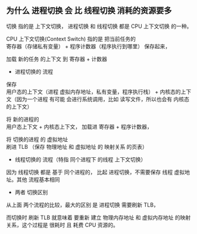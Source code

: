 
## 为什么 进程切换 会 比 线程切换 消耗的资源要多  


切换 指的是 上下文切换，  进程切换 和 线程切换 都是 CPU 上下文切换 的一种。  

CPU 上下文切换(Context Switch) 指的是  把当前任务的  
寄存器（存储私有变量） + 程序计数器（程序执行到哪里）  保存起来，   

加载  新的任务  的上下文  到 寄存器 + 计数器  







* 进程切换的 流程  

保存   
用户态的上下文（进程 虚拟内存地址，私有变量，程序执行栈） +  内核态的上下文（因为一个进程 有可能 会进行系统调用，比如 读写文件，所以也会有 内核态的上下文）  

将 新的进程的  
用户态上下文 + 内核态上下文，  加载进 寄存器 + 程序计数器，  

将 切换的进程 的 虚拟地址   
刷进 TLB （保存 物理地址 和 虚拟地址 的 映射关系 的页表）   





* 线程切换的 流程（特指 同个进程下 的线程 上下文切换）

因为 线程切换  都是 基于 同个进程的， 
比起 进程切换，不需要保存 线程 虚拟地址。其他 流程基本相同







* 两者 切换区别  

从上面 两个流程的比较，最大的区别  是 进程切换  需要刷新 TLB，   

而切换时 刷新 TLB 就意味着 
要重新 建立 物理内存地址 和 虚拟内存地址 的映射关系，这个过程是 很耗时 且 耗费 CPU 资源的。  

